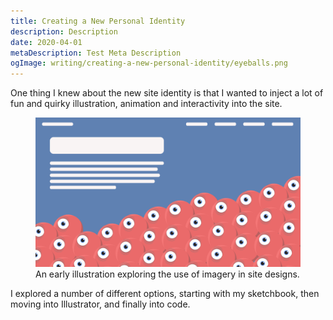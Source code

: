 ```yaml
---
title: Creating a New Personal Identity
description: Description
date: 2020-04-01
metaDescription: Test Meta Description
ogImage: writing/creating-a-new-personal-identity/eyeballs.png
---
```


One thing I knew about the new site identity is that I wanted to inject a lot of
fun and quirky illustration, animation and interactivity into the site.

<figure class="figure">
  <img src="eyeballs.png" class="figure__content">

  <figcaption class="figure__caption">
    An early illustration exploring the use of imagery in site designs.
  </figcaption>
</figure>

I explored a number of different options, starting with my sketchbook, then
moving into Illustrator, and finally into code.
